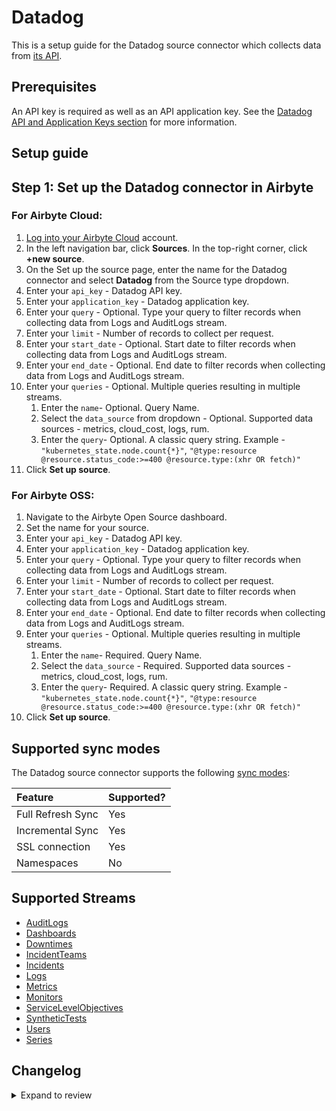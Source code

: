 # Datadog

This is a setup guide for the Datadog source connector which collects data from [its API](https://docs.datadoghq.com/api/latest/).

## Prerequisites

An API key is required as well as an API application key. See the [Datadog API and Application Keys section](https://docs.datadoghq.com/account_management/api-app-keys/) for more information.

## Setup guide

## Step 1: Set up the Datadog connector in Airbyte

### For Airbyte Cloud:

1. [Log into your Airbyte Cloud](https://cloud.airbyte.com/workspaces) account.
2. In the left navigation bar, click **Sources**. In the top-right corner, click **+new source**.
3. On the Set up the source page, enter the name for the Datadog connector and select **Datadog** from the Source type dropdown.
4. Enter your `api_key` - Datadog API key.
5. Enter your `application_key` - Datadog application key.
6. Enter your `query` - Optional. Type your query to filter records when collecting data from Logs and AuditLogs stream.
7. Enter your `limit` - Number of records to collect per request.
8. Enter your `start_date` - Optional. Start date to filter records when collecting data from Logs and AuditLogs stream.
9. Enter your `end_date` - Optional. End date to filter records when collecting data from Logs and AuditLogs stream.
10. Enter your `queries` - Optional. Multiple queries resulting in multiple streams.
    1. Enter the `name`- Optional. Query Name.
    2. Select the `data_source` from dropdown - Optional. Supported data sources - metrics, cloud_cost, logs, rum.
    3. Enter the `query`- Optional. A classic query string. Example - `"kubernetes_state.node.count{*}"`, `"@type:resource @resource.status_code:>=400 @resource.type:(xhr OR fetch)"`
11. Click **Set up source**.

### For Airbyte OSS:

1. Navigate to the Airbyte Open Source dashboard.
2. Set the name for your source.
3. Enter your `api_key` - Datadog API key.
4. Enter your `application_key` - Datadog application key.
5. Enter your `query` - Optional. Type your query to filter records when collecting data from Logs and AuditLogs stream.
6. Enter your `limit` - Number of records to collect per request.
7. Enter your `start_date` - Optional. Start date to filter records when collecting data from Logs and AuditLogs stream.
8. Enter your `end_date` - Optional. End date to filter records when collecting data from Logs and AuditLogs stream.
9. Enter your `queries` - Optional. Multiple queries resulting in multiple streams.
   1. Enter the `name`- Required. Query Name.
   2. Select the `data_source` - Required. Supported data sources - metrics, cloud_cost, logs, rum.
   3. Enter the `query`- Required. A classic query string. Example - `"kubernetes_state.node.count{*}"`, `"@type:resource @resource.status_code:>=400 @resource.type:(xhr OR fetch)"`
10. Click **Set up source**.

## Supported sync modes

The Datadog source connector supports the following [sync modes](https://docs.airbyte.com/cloud/core-concepts#connection-sync-modes):

| Feature           | Supported? |
|:------------------|:-----------|
| Full Refresh Sync | Yes        |
| Incremental Sync  | Yes        |
| SSL connection    | Yes        |
| Namespaces        | No         |

## Supported Streams

- [AuditLogs](https://docs.datadoghq.com/api/latest/audit/#search-audit-logs-events)
- [Dashboards](https://docs.datadoghq.com/api/latest/dashboards/#get-all-dashboards)
- [Downtimes](https://docs.datadoghq.com/api/latest/downtimes/#get-all-downtimes)
- [IncidentTeams](https://docs.datadoghq.com/api/latest/incident-teams/#get-a-list-of-all-incident-teams)
- [Incidents](https://docs.datadoghq.com/api/latest/incidents/#get-a-list-of-incidents)
- [Logs](https://docs.datadoghq.com/api/latest/logs/#search-logs)
- [Metrics](https://docs.datadoghq.com/api/latest/metrics/#get-a-list-of-metrics)
- [Monitors](https://docs.datadoghq.com/api/latest/monitors/#get-all-monitor-details)
- [ServiceLevelObjectives](https://docs.datadoghq.com/api/latest/service-level-objectives/#get-all-slos)
- [SyntheticTests](https://docs.datadoghq.com/api/latest/synthetics/#get-the-list-of-all-tests)
- [Users](https://docs.datadoghq.com/api/latest/users/#list-all-users)
- [Series](https://docs.datadoghq.com/api/latest/metrics/?code-lang=curl#query-timeseries-data-across-multiple-products)

## Changelog

<details>
  <summary>Expand to review</summary>

| Version | Date       | Pull Request                                             | Subject                                                                      |
|:--------|:-----------|:---------------------------------------------------------|:-----------------------------------------------------------------------------|
| 2.0.12 | 2025-02-20 | [54180](https://github.com/airbytehq/airbyte/pull/54180) | 🐛 Source Datadog : Fix the Pagination in the logs stream |
| 2.0.11 | 2025-02-15 | [53705](https://github.com/airbytehq/airbyte/pull/53705) | Update dependencies |
| 2.0.10 | 2025-02-08 | [53382](https://github.com/airbytehq/airbyte/pull/53382) | Update dependencies |
| 2.0.9 | 2025-02-01 | [52866](https://github.com/airbytehq/airbyte/pull/52866) | Update dependencies |
| 2.0.8 | 2025-01-25 | [52350](https://github.com/airbytehq/airbyte/pull/52350) | Update dependencies |
| 2.0.7 | 2025-01-18 | [51677](https://github.com/airbytehq/airbyte/pull/51677) | Update dependencies |
| 2.0.6 | 2024-01-16 | [48537](https://github.com/airbytehq/airbyte/pull/48537) | Update default start and end dates for logs stream, if they are not configured as default |
| 2.0.5 | 2025-01-11 | [51122](https://github.com/airbytehq/airbyte/pull/51122) | Update dependencies |
| 2.0.4 | 2024-12-28 | [50567](https://github.com/airbytehq/airbyte/pull/50567) | Update dependencies |
| 2.0.3 | 2024-12-21 | [49988](https://github.com/airbytehq/airbyte/pull/49988) | Update dependencies |
| 2.0.2 | 2024-12-14 | [49472](https://github.com/airbytehq/airbyte/pull/49472) | Update dependencies |
| 2.0.1 | 2024-12-12 | [48300](https://github.com/airbytehq/airbyte/pull/48300) | Update dependencies |
| 2.0.0 | 2024-12-06 | [48833](https://github.com/airbytehq/airbyte/pull/48833) | Remove `is_read_only` parameter from dashboards stream schema |
| 1.1.1 | 2024-10-28 | [46502](https://github.com/airbytehq/airbyte/pull/46502) | Update dependencies |
| 1.1.0 | 2023-10-04 | [46387](https://github.com/airbytehq/airbyte/pull/46387) | Migrate to manifest only |
| 1.0.6 | 2024-09-28 | [46190](https://github.com/airbytehq/airbyte/pull/46190) | Update dependencies |
| 1.0.5 | 2024-09-21 | [45771](https://github.com/airbytehq/airbyte/pull/45771) | Update dependencies |
| 1.0.4 | 2024-09-14 | [45581](https://github.com/airbytehq/airbyte/pull/45581) | Update dependencies |
| 1.0.3 | 2024-09-07 | [45297](https://github.com/airbytehq/airbyte/pull/45297) | Update dependencies |
| 1.0.2 | 2024-08-31 | [44992](https://github.com/airbytehq/airbyte/pull/44992) | Update dependencies |
| 1.0.1 | 2024-08-24 | [44706](https://github.com/airbytehq/airbyte/pull/44706) | Update dependencies |
| 1.0.0 | 2024-08-19 | [44371](https://github.com/airbytehq/airbyte/pull/44371) | Update CDK version and dependencies, remove parameters and migrate to inline schemas |
| 0.4.15 | 2024-08-17 | [44313](https://github.com/airbytehq/airbyte/pull/44313) | Update dependencies |
| 0.4.14 | 2024-08-12 | [43741](https://github.com/airbytehq/airbyte/pull/43741) | Update dependencies |
| 0.4.13 | 2024-08-10 | [43555](https://github.com/airbytehq/airbyte/pull/43555) | Update dependencies |
| 0.4.12 | 2024-08-03 | [43141](https://github.com/airbytehq/airbyte/pull/43141) | Update dependencies |
| 0.4.11 | 2024-07-27 | [42776](https://github.com/airbytehq/airbyte/pull/42776) | Update dependencies |
| 0.4.10 | 2024-07-20 | [42341](https://github.com/airbytehq/airbyte/pull/42341) | Update dependencies |
| 0.4.9 | 2024-07-13 | [41783](https://github.com/airbytehq/airbyte/pull/41783) | Update dependencies |
| 0.4.8 | 2024-07-10 | [41416](https://github.com/airbytehq/airbyte/pull/41416) | Update dependencies |
| 0.4.7 | 2024-07-09 | [41168](https://github.com/airbytehq/airbyte/pull/41168) | Update dependencies |
| 0.4.6 | 2024-07-06 | [40985](https://github.com/airbytehq/airbyte/pull/40985) | Update dependencies |
| 0.4.5 | 2024-06-25 | [40306](https://github.com/airbytehq/airbyte/pull/40306) | Update dependencies |
| 0.4.4 | 2024-06-22 | [40063](https://github.com/airbytehq/airbyte/pull/40063) | Update dependencies |
| 0.4.3 | 2024-06-13 | [37590](https://github.com/airbytehq/airbyte/pull/37590) | Change `last_records` to `last_record` |
| 0.4.2 | 2024-06-04 | [39060](https://github.com/airbytehq/airbyte/pull/39060) | [autopull] Upgrade base image to v1.2.1 |
| 0.4.1 | 2024-05-20 | [38424](https://github.com/airbytehq/airbyte/pull/38424) | [autopull] base image + poetry + up_to_date |
| 0.4.0 | 2023-12-04 | [30999](https://github.com/airbytehq/airbyte/pull/30999) | Add `monitors` and `service_level_objectives` Streams |
| 0.3.0 | 2023-08-27 | [29885](https://github.com/airbytehq/airbyte/pull/29885) | Migrate to low code |
| 0.2.2 | 2023-07-10 | [28089](https://github.com/airbytehq/airbyte/pull/28089) | Additional stream and query details in response |
| 0.2.1 | 2023-06-28 | [26534](https://github.com/airbytehq/airbyte/pull/26534) | Support multiple query streams and pulling data from different datadog sites |
| 0.2.0 | 2023-06-28 | [27784](https://github.com/airbytehq/airbyte/pull/27784) | Add necessary fields to schemas |
| 0.1.1 | 2023-04-27 | [25562](https://github.com/airbytehq/airbyte/pull/25562) | Update testing dependencies |
| 0.1.0 | 2022-10-18 | [18150](https://github.com/airbytehq/airbyte/pull/18150) | New Source: Datadog |

</details>
